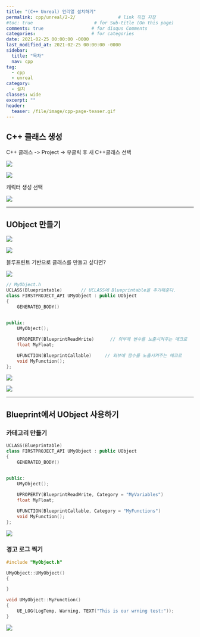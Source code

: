 ```yaml
---
title: "(C++ Unreal) 언리얼 설치하기"
permalink: cpp/unreal/2-2/                # link 직접 지정
#toc: true                       # for Sub-title (On this page)
comments: true                  # for disqus Comments
categories:                     # for categories
date: 2021-02-25 00:00:00 -0000
last_modified_at: 2021-02-25 00:00:00 -0000
sidebar:
  title: "목차"
  nav: cpp
tag:
  - cpp
  - unreal
category:
  - 설치
classes: wide
excerpt: ""
header:
  teaser: /file/image/cpp-page-teaser.gif
---
```


## C++ 클래스 생성

C++ 클래스 -> Project -> 우클릭 후 새 C++클래스 선택

![](/file/image/unreal-2-2-1.png)

![](/file/image/unreal-2-2-2.png)

캐릭터 생성 선택

![](/file/image/unreal-2-2-3.png)

---

## UObject 만들기

![](/file/image/unreal-2-2-4.png)

![](/file/image/unreal-2-2-5.png)

블루프린트 기반으로 클래스를 만들고 싶다면?

![](/file/image/unreal-2-2-6.png)

```cpp
// MyObject.h
UCLASS(Blueprintable)       // UCLASS에 Blueprintable을 추가해준다.
class FIRSTPROJECT_API UMyObject : public UObject
{
	GENERATED_BODY()
	

public:
	UMyObject();

    UPROPERTY(BlueprintReadWrite)      // 외부에 변수를 노출시켜주는 매크로
	float MyFloat;

    UFUNCTION(BlueprintCallable)     // 외부에 함수를 노출시켜주는 메크로
	void MyFunction();
};
```

![](/file/image/unreal-2-2-7.png)

![](/file/image/unreal-2-2-8.png)

---

## Blueprint에서 UObject 사용하기

### 카테고리 만들기

```cpp
UCLASS(Blueprintable)
class FIRSTPROJECT_API UMyObject : public UObject
{
	GENERATED_BODY()
	

public:
	UMyObject();

	UPROPERTY(BlueprintReadWrite, Category = "MyVariables")
	float MyFloat;

	UFUNCTION(BlueprintCallable, Category = "MyFunctions")
	void MyFunction();
};
```

![](/file/image/unreal-2-2-9.png)

### 경고 로그 찍기

```cpp
#include "MyObject.h"

UMyObject::UMyObject()
{

}

void UMyObject::MyFunction()
{
	UE_LOG(LogTemp, Warning, TEXT("This is our wrning test:"));
}
```

![](/file/image/unreal-2-2-10.png)
